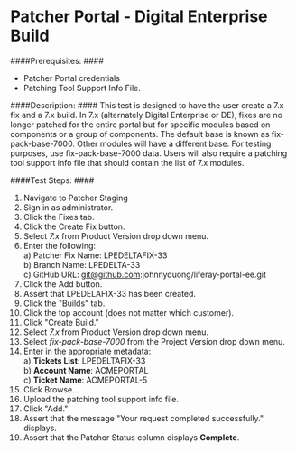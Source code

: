 Patcher Portal - Digital Enterprise Build 
=========================================

####Prerequisites: ####

* Patcher Portal credentials
* Patching Tool Support Info File.

####Description: ####
This test is designed to have the user create a 7.x fix and a 7.x build. In 7.x (alternately Digital Enterprise or DE), fixes are no longer patched for the entire portal but for specific modules based on components or a group of components. The default base is known as fix-pack-base-7000. Other modules will have a different base. For testing purposes, use fix-pack-base-7000 data. Users will also require a patching tool support info file that should contain the list of 7.x modules. 

####Test Steps: ####
1. Navigate to Patcher Staging
1. Sign in as administrator.
1. Click the Fixes tab.
1. Click the Create Fix button.
1. Select *7.x* from Product Version drop down menu.
1. Enter the following:    
	a) Patcher Fix Name: 	LPEDELTAFIX-33    
	b) Branch Name:	LPEDELTA-33    
	c) GitHub URL: git@github.com:johnnyduong/liferay-portal-ee.git
1. Click the Add button.
1. Assert that LPEDELAFIX-33 has been created.
1. Click the "Builds" tab.
1. Click the top account (does not matter which customer).
1. Click "Create Build." 
1. Select *7.x* from Product Version drop down menu.
1. Select *fix-pack-base-7000* from the Project Version drop down menu. 
1. Enter in the appropriate metadata:    
	a) **Tickets List**: LPEDELTAFIX-33    
	b) **Account Name**: ACMEPORTAL    
	c) **Ticket Name**: ACMEPORTAL-5
1. Click Browse...
1. Upload the patching tool support info file.
1. Click "Add." 
1. Assert that the message "Your request completed successfully." displays.
1. Assert that the Patcher Status column displays **Complete**.